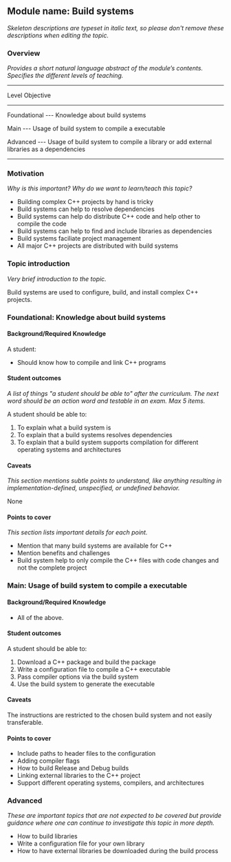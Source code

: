 ## Module name: Build systems

_Skeleton descriptions are typeset in italic text,_
_so please don't remove these descriptions when editing the topic._

### Overview

_Provides a short natural language abstract of the module’s contents._
_Specifies the different levels of teaching._

------------------------------------------------------------------------
Level             Objective
----------------- ------------------------------------------------------
Foundational      --- Knowledge about build systems

Main              --- Usage of build system to compile a executable

Advanced          --- Usage of build system to compile a library or
                      add external libraries as a dependencies  

------------------------------------------------------------------------

### Motivation

_Why is this important?_
_Why do we want to learn/teach this topic?_

* Building complex C++ projects by hand is tricky
* Build systems can help to resolve dependencies
* Build systems can help do distribute C++ code and help other to compile the code
* Build systems can help to find and include libraries as dependencies
* Build systems faciliate project management 
* All major C++ projects are distributed with build systems 

### Topic introduction

_Very brief introduction to the topic._

Build systems are used to configure, build, and install complex C++ projects. 


### Foundational: Knowledge about build systems

#### Background/Required Knowledge

A student: 
* Should know how to compile and link C++ programs


#### Student outcomes

_A list of things "a student should be able to" after the curriculum._
_The next word should be an action word and testable in an exam._
_Max 5 items._

A student should be able to:

1. To explain what a build system is
2. To explain that a build systems resolves dependencies
3. To explain that a build system supports compilation for different operating systems and architectures

#### Caveats

_This section mentions subtle points to understand, like anything resulting in
implementation-defined, unspecified, or undefined behavior._

None

#### Points to cover

_This section lists important details for each point._

* Mention that many build systems are available for C++ 
* Mention benefits and challenges
* Build system help to only compile the C++ files with code changes and not the complete project

### Main: Usage of build system to compile a executable

#### Background/Required Knowledge

* All of the above.

#### Student outcomes

A student should be able to:

1. Download a C++ package and build the package
2. Write a configuration file to compile a C++ executable
3. Pass compiler options via the build system
4. Use the build system to generate the executable

#### Caveats

The instructions are restricted to the chosen build system and
not easily transferable.


#### Points to cover

* Include paths to header files to the configuration 
* Adding compiler flags
* How to build Release and Debug builds
* Linking external libraries to the C++ project
* Support different operating systems, compilers, and architectures 


### Advanced

_These are important topics that are not expected to be covered but provide
guidance where one can continue to investigate this topic in more depth._

* How to build libraries 
* Write a configuration file for your own library
* How to have external libraries be downloaded during the build process

